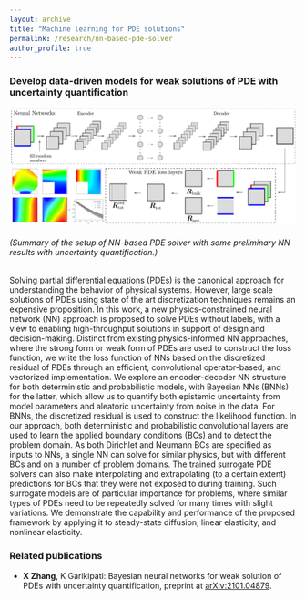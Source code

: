 ```yaml
---
layout: archive
title: "Machine learning for PDE solutions"
permalink: /research/nn-based-pde-solver
author_profile: true
---
```


### Develop data-driven models for weak solutions of PDE with uncertainty quantification

<p style="text-align:center">
<img src="/images/research/pde/pde-solver.png" alt="" width="800px" > 

<h6>(Summary of the setup of NN-based PDE solver with some preliminary NN results with uncertainty quantification.)</h6>
</p>

Solving partial differential equations (PDEs) is the canonical approach for understanding the behavior of physical systems. However, large scale solutions of PDEs using state of the art discretization techniques remains an expensive proposition. In this work, a new physics-constrained neural network (NN) approach is proposed to solve PDEs without labels, with a view to enabling high-throughput solutions in support of design and decision-making. Distinct from existing physics-informed NN approaches, where the strong form or weak form of PDEs are used to construct the loss function, we write the loss function of NNs based on the discretized residual of PDEs through an efficient, convolutional operator-based, and vectorized implementation. We explore an encoder-decoder NN structure for both deterministic and probabilistic models, with Bayesian NNs (BNNs) for the latter, which allow us to quantify both epistemic uncertainty from model parameters and aleatoric uncertainty from noise in the data. For BNNs, the discretized residual is used to construct the likelihood function. In our approach, both deterministic and probabilistic convolutional layers are used to learn the applied boundary conditions (BCs) and to detect the problem domain. As both Dirichlet and Neumann BCs are specified as inputs to NNs, a single NN can solve for similar physics, but with different BCs and on a number of problem domains. The trained surrogate PDE solvers can also make interpolating and extrapolating (to a certain extent) predictions for BCs that they were not exposed to during training. Such surrogate models are of particular importance for problems, where similar types of PDEs need to be repeatedly solved for many times with slight variations. We demonstrate the capability and performance of the proposed framework by applying it to steady-state diffusion, linear elasticity, and nonlinear elasticity.

### Related publications

* <b>X Zhang</b>, K Garikipati: Bayesian neural networks for weak solution of PDEs with uncertainty quantification, preprint at [arXiv:2101.04879](https://arxiv.org/abs/2101.04879). 
